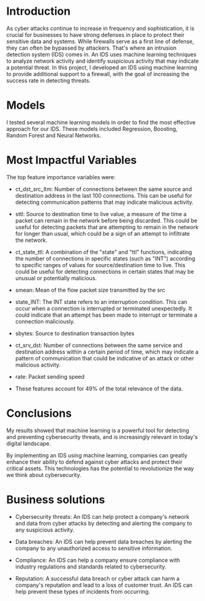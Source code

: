 
# Introduction
As cyber attacks continue to increase in frequency and sophistication, it is crucial for businesses to have strong defenses in place to protect their sensitive data and systems. While firewalls serve as a first line of defense, they can often be bypassed by attackers. That's where an intrusion detection system (IDS) comes in. An IDS uses machine learning techniques to analyze network activity and identify suspicious activity that may indicate a potential threat. In this project, I developed an IDS using machine learning to provide additional support to a firewall, with the goal of increasing the success rate in detecting threats.

# Models
I tested several machine learning models in order to find the most effective approach for our IDS. These models included Regression, Boosting, Random Forest and Neural Networks.



# Most Impactful Variables
The top feature importance variables were:

- ct_dst_src_ltm: Number of connections between the same source and destination address in the last 100 connections. This can be useful for detecting communication patterns that may indicate malicious activity.

- sttl: Source to destination time to live value, a measure of the time a packet can remain in the network before being discarded. This could be useful for detecting packets that are attempting to remain in the network for longer than usual, which could be a sign of an attempt to infiltrate the network.

- ct_state_ttl: A combination of the "state" and "ttl" functions, indicating the number of connections in specific states (such as "INT") according to specific ranges of values for source/destination time to live. This could be useful for detecting connections in certain states that may be unusual or potentially malicious.

- smean: Mean of the flow packet size transmitted by the src

- state_INT: The INT state refers to an interruption condition. This can occur when a connection is interrupted or terminated unexpectedly. It could indicate that an attempt has been made to interrupt or terminate a connection maliciously.

- sbytes: Source to destination transaction bytes

- ct_srv_dst: Number of connections between the same service and destination address within a certain period of time, which may indicate a pattern of communication that could be indicative of an attack or other malicious activity.

- rate: Packet sending speed

- These features account for 49% of the total relevance of the data.

# Conclusions
My results showed that machine learning is a powerful tool for detecting and preventing cybersecurity threats, and is increasingly relevant in today's digital landscape.

By implementing an IDS using machine learning, companies can greatly enhance their ability to defend against cyber attacks and protect their critical assets. This technologies has the potential to revolutionize the way we think about cybersecurity.

# Business solutions
- Cybersecurity threats: An IDS can help protect a company's network and data from cyber attacks by detecting and alerting the company to any suspicious activity.

- Data breaches: An IDS can help prevent data breaches by alerting the company to any unauthorized access to sensitive information.

- Compliance: An IDS can help a company ensure compliance with industry regulations and standards related to cybersecurity.

- Reputation: A successful data breach or cyber attack can harm a company's reputation and lead to a loss of customer trust. An IDS can help prevent these types of incidents from occurring.
